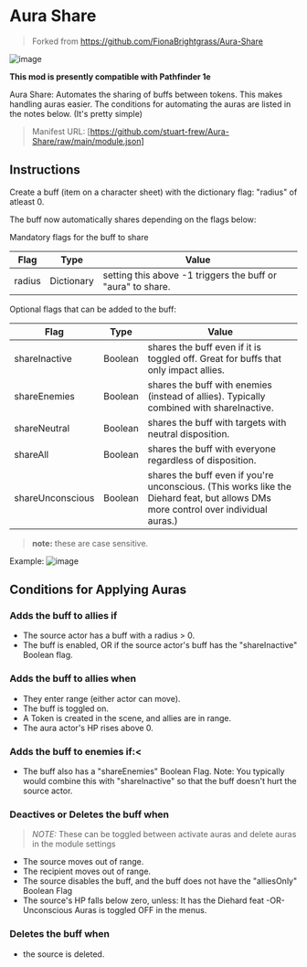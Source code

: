 # Aura Share

> Forked from <https://github.com/FionaBrightgrass/Aura-Share>

![image](https://i.imgur.com/Up1jqTJ.png)

**This mod is presently compatible with Pathfinder 1e**

Aura Share: Automates the sharing of buffs between tokens. This makes handling auras easier. The conditions for automating the auras are listed in the notes below. (It's pretty simple)

> Manifest URL: [https://github.com/stuart-frew/Aura-Share/raw/main/module.json]

## Instructions

Create a buff (item on a character sheet) with the dictionary flag: "radius" of atleast 0.

The buff now automatically shares depending on the flags below:

Mandatory flags for the buff to share

| Flag   | Type       | Value                                                       |
| ------ | ---------- | ----------------------------------------------------------- |
| radius | Dictionary | setting this above -1 triggers the buff or "aura" to share. |

Optional flags that can be added to the buff:

| Flag             | Type    | Value                                                                                                                              |
| ---------------- | ------- | ---------------------------------------------------------------------------------------------------------------------------------- |
| shareInactive    | Boolean | shares the buff even if it is toggled off. Great for buffs that only impact allies.                                                |
| shareEnemies     | Boolean | shares the buff with enemies (instead of allies). Typically combined with shareInactive.                                           |
| shareNeutral     | Boolean | shares the buff with targets with neutral disposition.                                                                             |
| shareAll         | Boolean | shares the buff with everyone regardless of disposition.                                                                           |
| shareUnconscious | Boolean | shares the buff even if you're unconscious. (This works like the Diehard feat, but allows DMs more control over individual auras.) |

> **note:** these are case sensitive.

Example:
![image](https://i.imgur.com/zRj6ITb.png)

## Conditions for Applying Auras

### Adds the buff to allies if

- The source actor has a buff with a radius > 0.
- The buff is enabled, OR if the source actor's buff has
  the "shareInactive" Boolean flag.

### Adds the buff to allies when

- They enter range (either actor can move).
- The buff is toggled on.
- A Token is created in the scene, and allies are in range.
- The aura actor's HP rises above 0.

### Adds the buff to enemies if:<

- The buff also has a "shareEnemies" Boolean Flag. Note: You typically would combine this with "shareInactive" so that the buff doesn't hurt the source actor. <br>

### Deactives or Deletes the buff when

> _NOTE:_ These can be toggled between activate auras and delete auras in the module settings

- The source moves out of range.
- The recipient moves out of range.
- The source disables the buff, and the buff does not have the "alliesOnly" Boolean Flag
- The source's HP falls below zero, unless: It has the Diehard feat -OR- Unconscious Auras is toggled OFF in the menus.

### Deletes the buff when

- the source is deleted.
